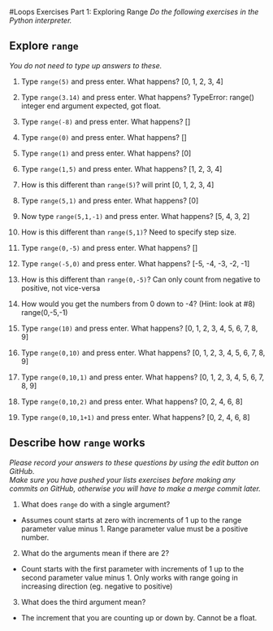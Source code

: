#Loops Exercises Part 1: Exploring Range
*Do the following exercises in the Python interpreter.*

## Explore `range`
*You do not need to type up answers to these.*

1. Type `range(5)` and press enter. What happens? [0, 1, 2, 3, 4]

2. Type `range(3.14)` and press enter. What happens? 
TypeError: range() integer end argument expected, got float.

3. Type `range(-8)` and press enter. What happens? []
4. Type `range(0)` and press enter. What happens? []
5. Type `range(1)` and press enter. What happens? [0]
6. Type `range(1,5)` and press enter. What happens? [1, 2, 3, 4]

  1. How is this different than `range(5)`? will print [0, 1, 2, 3, 4]

7. Type ``range(5,1)`` and press enter. What happens? [0]
8. Now type `range(5,1,-1)` and press enter. What happens?
[5, 4, 3, 2]
  1. How is this different than `range(5,1)`?
  Need to specify step size.

9. Type `range(0,-5)` and press enter. What happens? []

10. Type `range(-5,0)` and press enter. What happens?
[-5, -4, -3, -2, -1]

  1. How is this different than `range(0,-5)`?
Can only count from negative to positive, not vice-versa

  2. How would you get the numbers from 0 down to -4? (Hint: look at #8)
range(0,-5,-1)

11. Type `range(10)` and press enter. What happens?
[0, 1, 2, 3, 4, 5, 6, 7, 8, 9]

12. Type `range(0,10)` and press enter. What happens?
[0, 1, 2, 3, 4, 5, 6, 7, 8, 9]

13. Type `range(0,10,1)` and press enter. What happens?
[0, 1, 2, 3, 4, 5, 6, 7, 8, 9]

14. Type `range(0,10,2)` and press enter. What happens?
[0, 2, 4, 6, 8]

15. Type `range(0,10,1+1)` and press enter. What happens?
[0, 2, 4, 6, 8]

## Describe how `range` works
*Please record your answers to these questions by using the edit button on GitHub.  
Make sure you have pushed your lists exercises before making any commits on GitHub, otherwise you will have to make a merge commit later.*

1. What does `range` do with a single argument?
  * Assumes count starts at zero with increments of 1 up to the range parameter value minus 1.  Range parameter value must be a positive number.
2. What do the arguments mean if there are 2?
  * Count starts with the first parameter with increments of 1 up to the second parameter value minus 1.  Only works with range going in increasing direction (eg. negative to positive)
3. What does the third argument mean?
  * The increment that you are counting up or down by.  Cannot be a float.  
